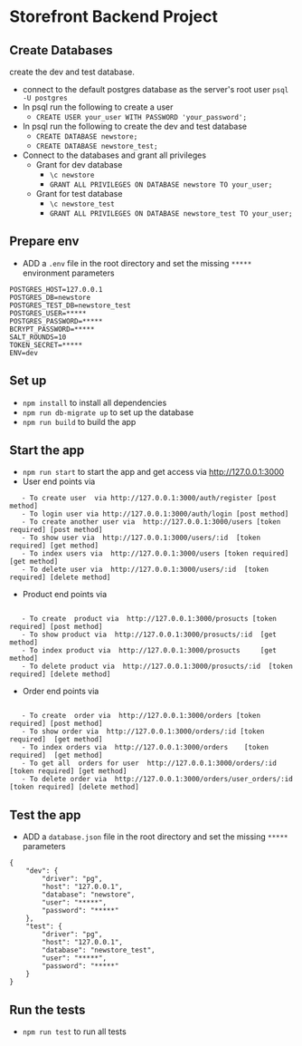 # Storefront Backend Project


## Create Databases
 create the dev and test database.
 
- connect to the default postgres database as the server's root user `psql -U postgres`
- In psql run the following to create a user 
    - `CREATE USER your_user WITH PASSWORD 'your_password';`
- In psql run the following to create the dev and test database
    - `CREATE DATABASE newstore;`
    - `CREATE DATABASE newstore_test;`
- Connect to the databases and grant all privileges
    - Grant for dev database
        - `\c newstore`
        - `GRANT ALL PRIVILEGES ON DATABASE newstore TO your_user;`
    - Grant for test database
        - `\c newstore_test`
        - `GRANT ALL PRIVILEGES ON DATABASE newstore_test TO your_user;`

## Prepare env
- ADD a `.env` file in the root directory and set the missing `*****` environment parameters
```
POSTGRES_HOST=127.0.0.1
POSTGRES_DB=newstore
POSTGRES_TEST_DB=newstore_test
POSTGRES_USER=*****
POSTGRES_PASSWORD=*****
BCRYPT_PASSWORD=*****
SALT_ROUNDS=10
TOKEN_SECRET=*****
ENV=dev

```
        

## Set up

- `npm install` to install all dependencies
- `npm run db-migrate up` to set up the database 
- `npm run build` to build the app

## Start the app
- `npm run start` to start the app and get access via http://127.0.0.1:3000
-  User end points via 
 ```
    - To create user  via http://127.0.0.1:3000/auth/register [post method]
    - To login user via http://127.0.0.1:3000/auth/login [post method]
    - To create another user via  http://127.0.0.1:3000/users [token required] [post method]
    - To show user via  http://127.0.0.1:3000/users/:id  [token required] [get method]
    - To index users via  http://127.0.0.1:3000/users [token required][get method]
    - To delete user via  http://127.0.0.1:3000/users/:id  [token required] [delete method]

 ```
 -  Product end points via 
 ```
    
    - To create  product via  http://127.0.0.1:3000/prosucts [token required] [post method]
    - To show product via  http://127.0.0.1:3000/prosucts/:id  [get method]
    - To index product via  http://127.0.0.1:3000/prosucts     [get method]
    - To delete product via  http://127.0.0.1:3000/prosucts/:id  [token required] [delete method]

 ```
 -  Order end points via 
 ```
    
    - To create  order via  http://127.0.0.1:3000/orders [token required] [post method]
    - To show order via  http://127.0.0.1:3000/orders/:id [token required]  [get method]
    - To index orders via  http://127.0.0.1:3000/orders    [token required]  [get method]
    - To get all  orders for user  http://127.0.0.1:3000/orders/:id  [token required] [get method]
    - To delete order via  http://127.0.0.1:3000/orders/user_orders/:id  [token required] [delete method]

 ```


## Test the app
- ADD a `database.json` file in the root directory and set the missing `*****` parameters
```
{
    "dev": {
        "driver": "pg",
        "host": "127.0.0.1",
        "database": "newstore",
        "user": "*****",
        "password": "*****"
    },
    "test": {
        "driver": "pg",
        "host": "127.0.0.1",
        "database": "newstore_test",
        "user": "*****",
        "password": "*****"
    }
}

```

## Run the tests
- `npm run test` to run all tests

